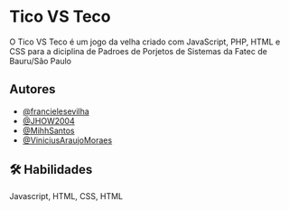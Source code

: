 
# Tico VS Teco

O Tico VS Teco é um jogo da velha criado com JavaScript, PHP, HTML e CSS para a diciplina de Padroes de Porjetos de Sistemas da Fatec de Bauru/São Paulo




## Autores

- [@francielesevilha](https://github.com/francielesevilha)
- [@JHOW2004](https://github.com/JHOW2004)
- [@MihhSantos](https://github.com/MihhSantos)
- [@ViniciusAraujoMoraes](hhttps://github.com/ViniciusAraujoMoraes)




## 🛠 Habilidades
Javascript, HTML, CSS, HTML


